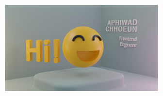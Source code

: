 ![Image of Aphiwad Chhoeun](https://github.com/aphiwadchh/aphiwadchh/blob/7d32a9e5a7a138cec1e6ee7111e7a1703010c160/smiley4.png)
